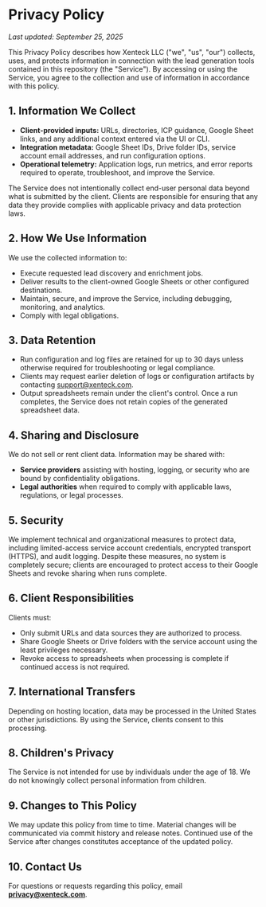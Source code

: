 # Privacy Policy

_Last updated: September 25, 2025_

This Privacy Policy describes how Xenteck LLC ("we", "us", "our") collects, uses, and protects information in connection with the lead generation tools contained in this repository (the "Service"). By accessing or using the Service, you agree to the collection and use of information in accordance with this policy.

## 1. Information We Collect

- **Client-provided inputs:** URLs, directories, ICP guidance, Google Sheet links, and any additional context entered via the UI or CLI.
- **Integration metadata:** Google Sheet IDs, Drive folder IDs, service account email addresses, and run configuration options.
- **Operational telemetry:** Application logs, run metrics, and error reports required to operate, troubleshoot, and improve the Service.

The Service does not intentionally collect end-user personal data beyond what is submitted by the client. Clients are responsible for ensuring that any data they provide complies with applicable privacy and data protection laws.

## 2. How We Use Information

We use the collected information to:

- Execute requested lead discovery and enrichment jobs.
- Deliver results to the client-owned Google Sheets or other configured destinations.
- Maintain, secure, and improve the Service, including debugging, monitoring, and analytics.
- Comply with legal obligations.

## 3. Data Retention

- Run configuration and log files are retained for up to 30 days unless otherwise required for troubleshooting or legal compliance.
- Clients may request earlier deletion of logs or configuration artifacts by contacting support@xenteck.com.
- Output spreadsheets remain under the client's control. Once a run completes, the Service does not retain copies of the generated spreadsheet data.

## 4. Sharing and Disclosure

We do not sell or rent client data. Information may be shared with:

- **Service providers** assisting with hosting, logging, or security who are bound by confidentiality obligations.
- **Legal authorities** when required to comply with applicable laws, regulations, or legal processes.

## 5. Security

We implement technical and organizational measures to protect data, including limited-access service account credentials, encrypted transport (HTTPS), and audit logging. Despite these measures, no system is completely secure; clients are encouraged to protect access to their Google Sheets and revoke sharing when runs complete.

## 6. Client Responsibilities

Clients must:

- Only submit URLs and data sources they are authorized to process.
- Share Google Sheets or Drive folders with the service account using the least privileges necessary.
- Revoke access to spreadsheets when processing is complete if continued access is not required.

## 7. International Transfers

Depending on hosting location, data may be processed in the United States or other jurisdictions. By using the Service, clients consent to this processing.

## 8. Children's Privacy

The Service is not intended for use by individuals under the age of 18. We do not knowingly collect personal information from children.

## 9. Changes to This Policy

We may update this policy from time to time. Material changes will be communicated via commit history and release notes. Continued use of the Service after changes constitutes acceptance of the updated policy.

## 10. Contact Us

For questions or requests regarding this policy, email **privacy@xenteck.com**.